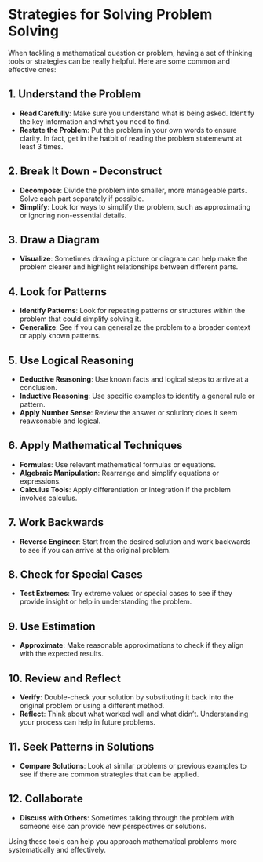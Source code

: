 
# Strategies for Solving Problem Solving

When tackling a mathematical question or problem, having a set of thinking tools or strategies can be really helpful. Here are some common and effective ones:

## 1. **Understand the Problem**

   - **Read Carefully**: Make sure you understand what is being asked. Identify the key information and what you need to find.
   - **Restate the Problem**: Put the problem in your own words to ensure clarity. In fact, get in the hatbit of reading the problem statemewnt at least 3 times.

## 2. **Break It Down - Deconstruct**

   - **Decompose**: Divide the problem into smaller, more manageable parts. Solve each part separately if possible.
   - **Simplify**: Look for ways to simplify the problem, such as approximating or ignoring non-essential details.

## 3. **Draw a Diagram**

   - **Visualize**: Sometimes drawing a picture or diagram can help make the problem clearer and highlight relationships between different parts.

## 4. **Look for Patterns**

   - **Identify Patterns**: Look for repeating patterns or structures within the problem that could simplify solving it.
   - **Generalize**: See if you can generalize the problem to a broader context or apply known patterns.

## 5. **Use Logical Reasoning**

   - **Deductive Reasoning**: Use known facts and logical steps to arrive at a conclusion.
   - **Inductive Reasoning**: Use specific examples to identify a general rule or pattern.
   - **Apply Number Sense**: Review the answer or solution; does it seem reawsonable and logical.

## 6. **Apply Mathematical Techniques**

   - **Formulas**: Use relevant mathematical formulas or equations.
   - **Algebraic Manipulation**: Rearrange and simplify equations or expressions.
   - **Calculus Tools**: Apply differentiation or integration if the problem involves calculus.

## 7. **Work Backwards**

   - **Reverse Engineer**: Start from the desired solution and work backwards to see if you can arrive at the original problem.

## 8. **Check for Special Cases**

   - **Test Extremes**: Try extreme values or special cases to see if they provide insight or help in understanding the problem.

## 9. **Use Estimation**

   - **Approximate**: Make reasonable approximations to check if they align with the expected results.

## 10. **Review and Reflect**

   - **Verify**: Double-check your solution by substituting it back into the original problem or using a different method.
   - **Reflect**: Think about what worked well and what didn’t. Understanding your process can help in future problems.

## 11. **Seek Patterns in Solutions**

   - **Compare Solutions**: Look at similar problems or previous examples to see if there are common strategies that can be applied.

## 12. **Collaborate**

   - **Discuss with Others**: Sometimes talking through the problem with someone else can provide new perspectives or solutions.

Using these tools can help you approach mathematical problems more systematically and effectively.